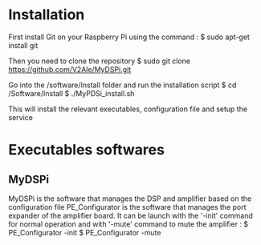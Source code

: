 # Installation
First install Git on your Raspberry Pi using the command :
 $ sudo apt-get install git

Then you need to clone the repository
$ sudo git clone https://github.com/V2Ale/MyDSPi.git

Go into the /software/Install folder and run the installation script
$ cd <yourdir>/Software/Install
$ ./MyPDSi_install.sh


This will install the relevant executables, configuration file and setup the service

# Executables softwares
## MyDSPi

MyDSPi is the software that manages the DSP and amplifier based on the configuration file
PE_Configurator is the software that manages the port expander of the amplifier board. It can be launch with the '-init' command for normal operation and with '-mute' command to mute the amplifier :
$ PE_Configurator -init
$ PE_Configurator -mute
